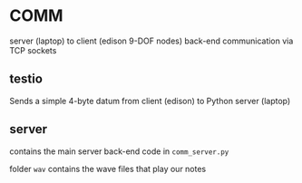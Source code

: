 # COMM
server (laptop) to client (edison 9-DOF nodes) back-end communication via TCP sockets

## testio
Sends a simple 4-byte datum from client (edison) to Python server (laptop)

## server
contains the main server back-end code in `comm_server.py`

folder `wav` contains the wave files that play our notes